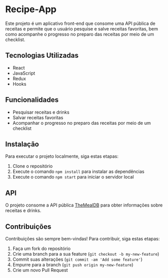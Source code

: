 <h1>Recipe-App</h1>
	<p>Este projeto é um aplicativo front-end que consome uma API pública de receitas e permite que o usuário pesquise e salve receitas favoritas, bem como acompanhe o progresso no preparo das receitas por meio de um checklist.</p>
  <h2>Tecnologias Utilizadas</h2>
<ul>
	<li>React</li>
	<li>JavaScript</li>
	<li>Redux</li>
	<li>Hooks</li>
</ul>

<h2>Funcionalidades</h2>
<ul>
	<li>Pesquisar receitas e drinks</li>
	<li>Salvar receitas favoritas</li>
	<li>Acompanhar o progresso no preparo das receitas por meio de um checklist</li>
</ul>

<h2>Instalação</h2>
<p>Para executar o projeto localmente, siga estas etapas:</p>
<ol>
	<li>Clone o repositório</li>
	<li>Execute o comando <code>npm install</code> para instalar as dependências</li>
	<li>Execute o comando <code>npm start</code> para iniciar o servidor local</li>
</ol>

<h2>API</h2>
<p>O projeto consome a API pública <a href="https://www.themealdb.com/api.php">TheMealDB</a> para obter informações sobre receitas e drinks.</p>

<h2>Contribuições</h2>
<p>Contribuições são sempre bem-vindas! Para contribuir, siga estas etapas:</p>
<ol>
	<li>Faça um fork do repositório</li>
	<li>Crie uma branch para a sua feature (<code>git checkout -b my-new-feature</code>)</li>
	<li>Commit suas alterações (<code>git commit -am 'Add some feature'</code>)</li>
	<li>Empurre para a branch (<code>git push origin my-new-feature</code>)</li>
	<li>Crie um novo Pull Request</li>
</ol>
